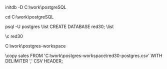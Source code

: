 initdb -D C:\work\postgreSQL

cd C:\work\postgreSQL


psql -U postgres
\list
CREATE DATABASE red30;
\list 

<!-- To connect to database red30 -->
\c red30 

C:\work\postgres-workspace

<!-- Enter postgres  -->
\copy sales FROM 'C:\work\postgres-workspace\red30-postgres.csv' WITH DELIMITER ',' CSV HEADER;
